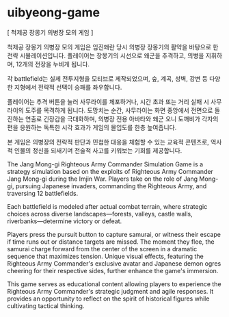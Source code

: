# uibyeong-game

[ 척제공 장몽기 의병장 모의 게임 ]

   척제공 장몽기 의병장 모의 게임은 임진왜란 당시 의병장 장몽기의 활약을 바탕으로 한 전략 시뮬레이션입니다. 플레이어는 장몽기의 시선으로 왜군을 추격하고, 의병을 지휘하며, 12개의 전장을 누비게 됩니다.

   각 battlefield는 실제 전투지형을 모티브로 제작되었으며, 숲, 계곡, 성벽, 강변 등 다양한 지형에서 전략적 선택이 승패를 좌우합니다.

   플레이어는 추격 버튼을 눌러 사무라이를 체포하거나, 시간 초과 또는 거리 실패 시 사무라이의 도주를 목격하게 됩니다. 도망치는 순간, 사무라이는 화면 중앙에서 전면으로 돌진하는 연출로 긴장감을 극대화하며, 의병장 전용 아바타와 왜군 오니 도깨비가 각자의 편을 응원하는 독특한 시각 효과가 게임의 몰입도를 한층 높여줍니다.

   본 게임은 의병장의 전략적 판단과 민첩한 대응을 체험할 수 있는 교육적 콘텐츠로, 역사적 인물의 정신을 되새기며 전술적 사고를 키워보는 기회를 제공합니다.


   The Jang Mong-gi Righteous Army Commander Simulation Game is a strategy simulation based on the exploits of Righteous Army Commander Jang Mong-gi during the Imjin War. Players take on the role of Jang Mong-gi, pursuing Japanese invaders, commanding the Righteous Army, and traversing 12 battlefields.

Each battlefield is modeled after actual combat terrain, where strategic choices across diverse landscapes—forests, valleys, castle walls, riverbanks—determine victory or defeat.

Players press the pursuit button to capture samurai, or witness their escape if time runs out or distance targets are missed. The moment they flee, the samurai charge forward from the center of the screen in a dramatic sequence that maximizes tension. Unique visual effects, featuring the Righteous Army Commander's exclusive avatar and Japanese demon ogres cheering for their respective sides, further enhance the game's immersion.

This game serves as educational content allowing players to experience the Righteous Army Commander's strategic judgment and agile responses. It provides an opportunity to reflect on the spirit of historical figures while cultivating tactical thinking.
